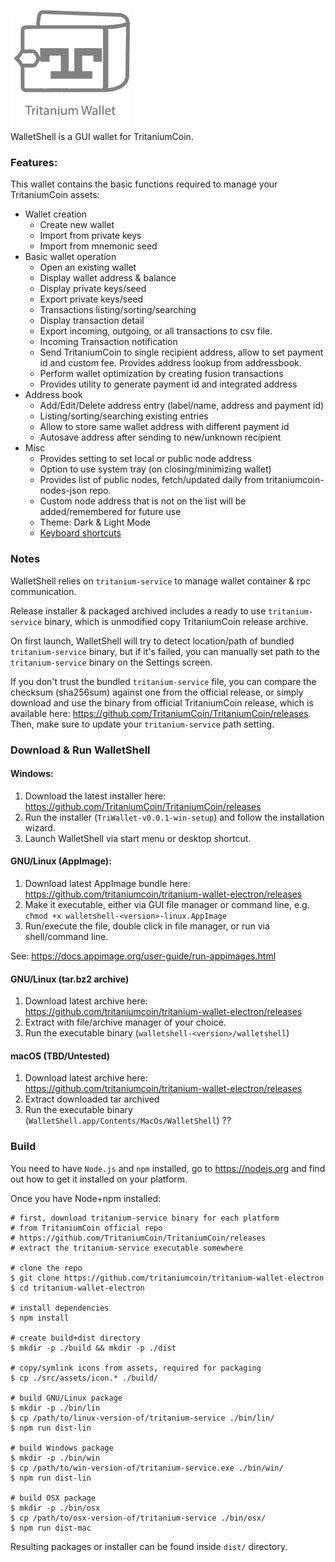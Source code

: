 ![WalletShell](docs/walletshell.png)  
WalletShell is a GUI wallet for TritaniumCoin.

### Features:
This wallet contains the basic functions required to manage your TritaniumCoin assets:

* Wallet creation
  * Create new wallet
  * Import from private keys
  * Import from mnemonic seed
* Basic wallet operation
  * Open an existing  wallet
  * Display wallet address & balance
  * Display private keys/seed
  * Export private keys/seed
  * Transactions listing/sorting/searching
  * Display transaction detail
  * Export incoming, outgoing, or all transactions to csv file.
  * Incoming Transaction notification
  * Send TritaniumCoin to single recipient address, allow to set payment id and custom fee. Provides address lookup from addressbook.
  * Perform wallet optimization by creating fusion transactions 
  * Provides utility to generate payment id and integrated address
* Address book
  * Add/Edit/Delete address entry (label/name, address and payment id)
  * Listing/sorting/searching existing entries
  * Allow to store same wallet address with different payment id
  * Autosave address after sending to new/unknown recipient
* Misc
  * Provides setting to set local or public node address
  * Option to use system tray (on closing/minimizing wallet)
  * Provides list of public nodes, fetch/updated daily from tritaniumcoin-nodes-json repo.
  * Custom node address that is not on the list will be added/remembered for future use
  * Theme: Dark & Light Mode
  * [Keyboard shortcuts](docs/shortcut.md)


### Notes

WalletShell relies on `tritanium-service` to manage wallet container &amp; rpc communication.

Release installer & packaged archived includes a ready to use `tritanium-service` binary, which is unmodified copy TritaniumCoin release archive.

On first launch, WalletShell will try to detect location/path of bundled `tritanium-service` binary, but if it's failed, you can manually set path to the `tritanium-service` binary on the Settings screen.

If you don't trust the bundled `tritanium-service` file, you can compare the checksum (sha256sum) against one from the official release, or simply download and use the binary from official TritaniumCoin release, which is available here: https://github.com/TritaniumCoin/TritaniumCoin/releases. Then,  make sure to update your `tritanium-service` path setting.

### Download &amp; Run WalletShell

#### Windows:
1. Download the latest installer here: https://github.com/TritaniumCoin/TritaniumCoin/releases
2. Run the installer (`TriWallet-v0.0.1-win-setup`) and follow the installation wizard.
3. Launch WalletShell via start menu or desktop shortcut.

#### GNU/Linux (AppImage):
1. Download latest AppImage bundle here: https://github.com/tritaniumcoin/tritanium-wallet-electron/releases
2. Make it executable, either via GUI file manager or command line, e.g. `chmod +x walletshell-<version>-linux.AppImage`
3. Run/execute the file, double click in file manager, or run via shell/command line. 

See: https://docs.appimage.org/user-guide/run-appimages.html

#### GNU/Linux (tar.bz2 archive)
1. Download latest archive here: https://github.com/tritaniumcoin/tritanium-wallet-electron/releases
2. Extract with file/archive manager of your choice.
3. Run the executable binary (`walletshell-<version>/walletshell`)

#### macOS (TBD/Untested)
1. Download latest archive here: https://github.com/tritaniumcoin/tritanium-wallet-electron/releases
2. Extract downloaded tar archived
3. Run the executable binary (`WalletShell.app/Contents/MacOs/WalletShell`) ??

### Build
You need to have `Node.js` and `npm` installed, go to https://nodejs.org and find out how to get it installed on your platform.

Once you have Node+npm installed:
```
# first, download tritanium-service binary for each platform
# from TritaniumCoin official repo
# https://github.com/TritaniumCoin/TritaniumCoin/releases
# extract the tritanium-service executable somewhere

# clone the repo
$ git clone https://github.com/tritaniumcoin/tritanium-wallet-electron
$ cd tritanium-wallet-electron

# install dependencies
$ npm install

# create build+dist directory
$ mkdir -p ./build && mkdir -p ./dist

# copy/symlink icons from assets, required for packaging
$ cp ./src/assets/icon.* ./build/

# build GNU/Linux package
$ mkdir -p ./bin/lin
$ cp /path/to/linux-version-of/tritanium-service ./bin/lin/
$ npm run dist-lin

# build Windows package
$ mkdir -p ./bin/win
$ cp /path/to/win-version-of/tritanium-service.exe ./bin/win/
$ npm run dist-lin

# build OSX package
$ mkdir -p ./bin/osx
$ cp /path/to/osx-version-of/tritanium-service ./bin/osx/
$ npm run dist-mac
```

Resulting packages or installer can be found inside `dist/` directory.
